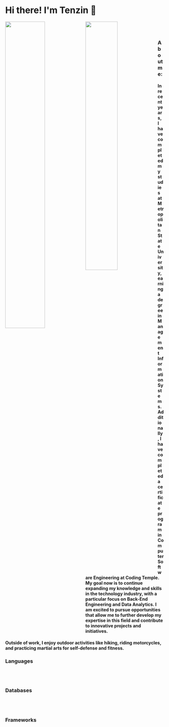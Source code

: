 # Hi there! I'm Tenzin 👋


<img align="left" width="50%" src="https://github-readme-stats.vercel.app/api?username=Tenchoelama&show_icons=true&theme=dark" />

<img align="left" width="45%" src="https://github-readme-stats.vercel.app/api/top-langs/?username=Tenchoelama&layout=compact" />

<br>
<br>

### About me:
#### In recent years, I have completed my studies at Metropolitan State University, earning a degree in Management Information Systems. Additionally, I have completed a certificate program in Computer Software Engineering at Coding Temple. My goal now is to continue expanding my knowledge and skills in the technology industry, with a particular focus on Back-End Engineering and Data Analytics. I am excited to pursue opportunities that allow me to further develop my expertise in this field and contribute to innovative projects and initiatives.
#### Outside of work, I enjoy outdoor activities like hiking, riding motorcycles, and practicing martial arts for self-defense and fitness.

### Languages


<img align="left" alt="" src="https://img.shields.io/badge/python-3670A0?style=for-the-badge&logo=python&logoColor=ffdd54"/>

<img align="left" alt="" src="https://img.shields.io/badge/javascript-%23323330.svg?style=for-the-badge&logo=javascript&logoColor=%23F7DF1E"/>

<img align="left" alt="" src="https://img.shields.io/badge/html5-%23E34F26.svg?style=for-the-badge&logo=html5&logoColor=white"/>

<br>
<br>


### Databases

<img align="left" alt="" src="https://img.shields.io/badge/postgres-%23316192.svg?style=for-the-badge&logo=postgresql&logoColor=white"/>

<img align="left" alt="" src="https://img.shields.io/badge/mysql-%2300f.svg?style=for-the-badge&logo=mysql&logoColor=white"/>

<img align="left" alt="" src="https://img.shields.io/badge/Firebase-039BE5?style=for-the-badge&logo=Firebase&logoColor=white"/>

<br>
<br>

### Frameworks

<img align="left" alt="" src="https://img.shields.io/badge/flask-%23000.svg?style=for-the-badge&logo=flask&logoColor=white"/>

<img align="left" alt="" src="https://img.shields.io/badge/django-%23092E20.svg?style=for-the-badge&logo=django&logoColor=white"/>

<img align="left" alt="" src="https://img.shields.io/badge/bootstrap-%23563D7C.svg?style=for-the-badge&logo=bootstrap&logoColor=white"/>

<img align="left" alt="" src="https://img.shields.io/badge/node.js-6DA55F?style=for-the-badge&logo=node.js&logoColor=white"/>

<img align="left" alt="" src="https://img.shields.io/badge/react-%2320232a.svg?style=for-the-badge&logo=react&logoColor=%2361DAFB"/>

